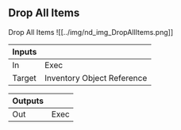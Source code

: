 ## Drop All Items
Drop All Items
![[../img/nd_img_DropAllItems.png]]

|Inputs||
|--|--|
| In | Exec |
| Target | Inventory Object Reference |

|Outputs||
|--|--|
| Out | Exec |
